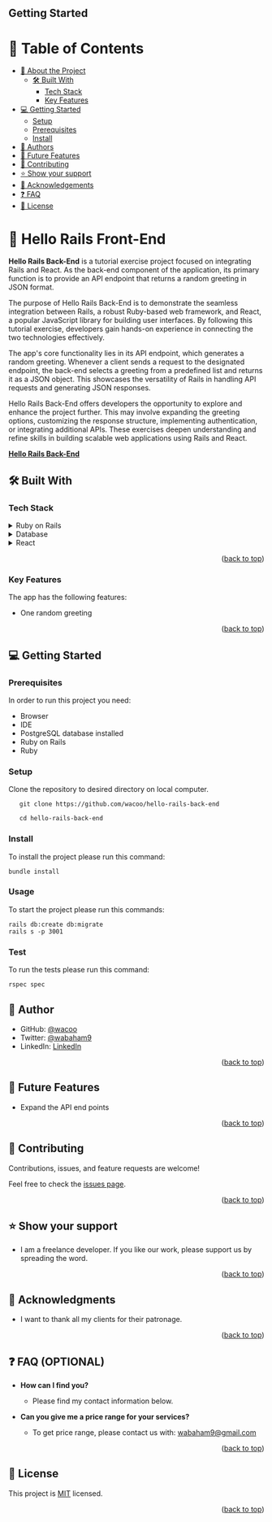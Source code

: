 ## Getting Started

<a name="readme-top"></a>

<!--
HOW TO USE:
This is an example of how you may give instructions on setting up your project locally.

Modify this file to match your project and remove sections that don't apply.

REQUIRED SECTIONS:
- Table of Contents
- About the Project
  - Built With
  - Live Demo
- Getting Started
- Authors
- Future Features
- Contributing
- Show your support
- Acknowledgements
- License

After you're finished please remove all the comments and instructions!
-->


<!-- TABLE OF CONTENTS -->

# 📗 Table of Contents

- [📖 About the Project](#about-project)
  - [🛠 Built With](#built-with)
    - [Tech Stack](#tech-stack)
    - [Key Features](#key-features)
- [💻 Getting Started](#getting-started)
  - [Setup](#setup)
  - [Prerequisites](#prerequisites)
  - [Install](#install)
- [👥 Authors](#authors)
- [🔭 Future Features](#future-features)
- [🤝 Contributing](#contributing)
- [⭐️ Show your support](#support)
- [🙏 Acknowledgements](#acknowledgements)
- [❓ FAQ](#faq)
- [📝 License](#license)

<!-- PROJECT DESCRIPTION -->

# 📖 Hello Rails Front-End <a name="about-project"></a>



**Hello Rails Back-End** is a tutorial exercise project focused on integrating Rails and React. As the back-end component of the application, its primary function is to provide an API endpoint that returns a random greeting in JSON format.

The purpose of Hello Rails Back-End is to demonstrate the seamless integration between Rails, a robust Ruby-based web framework, and React, a popular JavaScript library for building user interfaces. By following this tutorial exercise, developers gain hands-on experience in connecting the two technologies effectively.

The app's core functionality lies in its API endpoint, which generates a random greeting. Whenever a client sends a request to the designated endpoint, the back-end selects a greeting from a predefined list and returns it as a JSON object. This showcases the versatility of Rails in handling API requests and generating JSON responses.

Hello Rails Back-End offers developers the opportunity to explore and enhance the project further. This may involve expanding the greeting options, customizing the response structure, implementing authentication, or integrating additional APIs. These exercises deepen understanding and refine skills in building scalable web applications using Rails and React.

**<a href="https://github.com/wacoo/hello-react-front-end">Hello Rails Back-End</a>**


## 🛠 Built With <a name="built-with"></a>

### Tech Stack <a name="tech-stack"></a>

>

<details>
  <summary>Ruby on Rails</summary>
  <ul>
    <li><a href="https://guides.rubyonrails.org/">Ruby on Rails</a></li>
  </ul>
</details>

<details>
  <summary>Database</summary>
  <ul>
    <li><a href="https://www.postgresql.org/">PostgreSQL</a></li>
  </ul>
</details>
<details>
  <summary>React</summary>
  <ul>
    <li><a href="https://www.react.dev/">React</a></li>
  </ul>
</details>

<!-- Features -->

<p align="right">(<a href="#readme-top">back to top</a>)</p>

### Key Features <a name="key-features"></a>

The app has the following features:

- One random greeting

<p align="right">(<a href="#readme-top">back to top</a>)</p>

<!-- GETTING STARTED  -->

## 💻 Getting Started <a name="getting-started"></a>

### Prerequisites

In order to run this project you need:
- Browser
- IDE
- PostgreSQL database installed
- Ruby on Rails
- Ruby


### Setup
Clone the repository to desired directory on local computer.
```
   git clone https://github.com/wacoo/hello-rails-back-end

   cd hello-rails-back-end
```

### Install
To install the project please run this command:
```
bundle install
```
### Usage
To start the project please run this commands:
```
rails db:create db:migrate
rails s -p 3001
```
### Test
To run the tests please run this command:
```
rspec spec
```

## 👥 Author <a name="authors"></a>

- GitHub: [@wacoo](https://github.com/wacoo)
- Twitter: [@wabaham9](https://twitter.com/wabaham9)
- LinkedIn: [LinkedIn](https://linkedin.com/in/wondmagegn-abriham-b867289a)

<p align="right">(<a href="#readme-top">back to top</a>)</p>

<!-- FUTURE FEATURES -->

## 🔭 Future Features <a name="future-features"></a>
- Expand the API end points
<p align="right">(<a href="#readme-top">back to top</a>)</p>

<!-- CONTRIBUTING -->

## 🤝 Contributing <a name="contributing"></a>

Contributions, issues, and feature requests are welcome!

Feel free to check the [issues page](../../issues/).

<p align="right">(<a href="#readme-top">back to top</a>)</p>

<!-- SUPPORT -->

## ⭐️ Show your support <a name="support"></a>

- I am a freelance developer. If you like our work, please support us by spreading the word.

<p align="right">(<a href="#readme-top">back to top</a>)</p>

<!-- ACKNOWLEDGEMENTS -->

## 🙏 Acknowledgments <a name="acknowledgements"></a>

- I  want to thank all my clients for their patronage.

<p align="right">(<a href="#readme-top">back to top</a>)</p>

<!-- FAQ (optional) -->

## ❓ FAQ (OPTIONAL) <a name="faq"></a>
- **How can I find you?**

  - Please find my contact information below.

- **Can you give me a price range for your services?**

  - To get price range, please contact us with: wabaham9@gmail.com

<p align="right">(<a href="#readme-top">back to top</a>)</p>

<!-- LICENSE -->

## 📝 License <a name="license"></a>

This project is [MIT](MIT.md) licensed.

<p align="right">(<a href="#readme-top">back to top</a>)</p>
